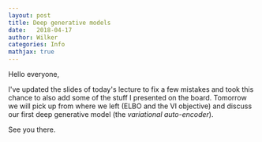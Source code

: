 ```yaml
---
layout: post
title: Deep generative models 
date:   2018-04-17
author: Wilker
categories: Info
mathjax: true
---
```


Hello everyone,


I've updated the slides of today's lecture to fix a few mistakes and took this chance to also add some of the stuff I presented on the board. Tomorrow we will pick up from where we left (ELBO and the VI objective) and discuss our first deep generative model (the *variational auto-encoder*).

See you there. 


